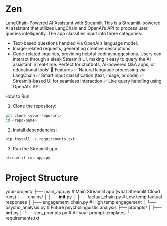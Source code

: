 # Zen

LangChain-Powered AI Assistant with Streamlit
This is a Streamlit-powered AI assistant that utilizes LangChain and OpenAI’s API to process user queries intelligently. The app classifies input into three categories:
- Text-based questions handled via OpenAI’s language model.
- Image-related requests, generating creative descriptions.
- Code-related inquiries, providing helpful coding suggestions.
Users can interact through a sleek Streamlit UI, making it easy to query the AI assistant in real-time. Perfect for chatbots, AI-powered Q&A apps, or educational tools! 🚀
Features
✅ Natural language processing via LangChain
✅ Smart input classification (text, image, or code)
✅ Streamlit-based UI for seamless interaction
✅ Live query handling using OpenAI’s API

How to Run
1. Clone the repository:
```bash
git clone <your-repo-url>
cd <repo-name>
```

2. Install dependencies:
```bash
pip install -r requirements.txt
```

3. Run the Streamlit app:
```bash
streamlit run app.py
```

# Project Structure
your-project/
├── main_app.py          # Main Streamlit app (what Streamlit Cloud runs)
├── chains/
│   ├── __init__.py
│   ├── factual_chain.py    # Low temp factual responses
│   ├── engagement_chain.py # High temp engagement
│   └── psycho_analysis.py  # Future psycholinguistic analysis
├── prompts/
│   ├── __init__.py
│   └── sen_prompts.py      # All your prompt templates
└── requirements.txt
